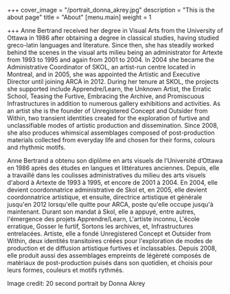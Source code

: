 +++
cover_image = "/portrait_donna_akrey.jpg"
description = "This is the about page"
title = "About"
[menu.main]
weight = 1

+++
Anne Bertrand received her degree in Visual Arts from the University of Ottawa in 1986 after obtaining a degree in classical studies, having studied greco-latin languages and literature. Since then, she has steadily worked behind the scenes in the visual arts milieu being an administrator for Artexte from 1993 to 1995 and again from 2001 to 2004. In 2004 she became the Administrative Coordinator of SKOL, an artist-run centre located in Montreal, and in 2005, she was appointed the Artistic and Executive Director until joining ARCA in 2012.  During her tenure at SKOL, the projects she supported include Apprendre/Learn, the Unknown Artist, the Erratic School, Teasing the Furtive, Embracing the Archive, and Promiscuous Infrastructures in addition to numerous gallery exhibitions and activities. As an artist she is the founder of Unregistered Concept and Outsider from Within, two transient identities created for the exploration of furtive and unclassifiable modes of artistic production and dissemination. Since 2008, she also produces whimsical assemblages composed of post-production materials collected from everyday life and chosen for their forms, colours and rhythmic motifs.

Anne Bertrand a obtenu son diplôme en arts visuels de l’Université d’Ottawa en 1986 après des études en langues et littératures anciennes. Depuis, elle a travaillé dans les coulisses administratives du milieu des arts visuels d'abord à Artexte de 1993 à 1995, et encore de 2001 à 2004. En 2004, elle devient coordonnatrice administrative de Skol et, en 2005, elle devient coordonnatrice artistique, et  ensuite, directrice artistique et générale jusqu'en 2012 lorsqu'elle quitte pour ARCA, poste qu'elle occupe jusqu'à maintenant. Durant son mandat à Skol, elle a appuyé, entre autres, l'émergence des projets Apprendre/Learn, L'artiste inconnu, L'école erratique, Gosser le furtif, Sortons les archives, et, Infrastructures entrelacées. Artiste, elle a fondé Unregistered Concept et Outsider from Within, deux identités transitoires créées pour l'exploration de modes de production et de diffusion artistique furtives et inclassables. Depuis 2008, elle produit aussi des assemblages empreints de légèreté composés de matériaux de post-production puisés dans son quotidien, et choisis pour leurs formes, couleurs et motifs rythmés.

Image credit: 20 second portrait by Donna Akrey